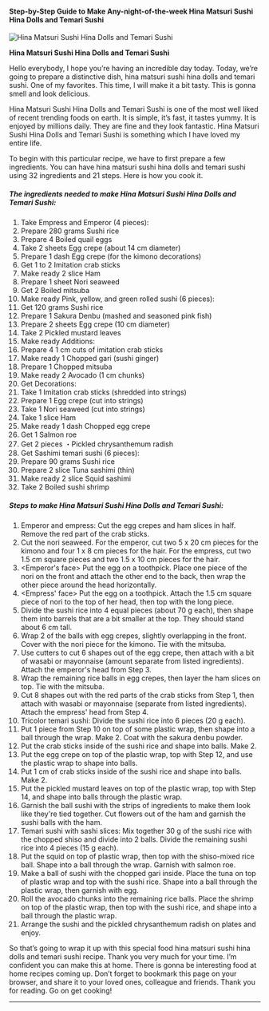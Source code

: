             

#### Step-by-Step Guide to Make Any-night-of-the-week Hina Matsuri Sushi Hina Dolls and Temari Sushi

![Hina Matsuri Sushi Hina Dolls and Temari Sushi](https://img-global.cpcdn.com/recipes/6215951014952960/751x532cq70/hina-matsuri-sushi-hina-dolls-and-temari-sushi-recipe-main-photo.jpg)

**Hina Matsuri Sushi Hina Dolls and Temari Sushi**

Hello everybody, I hope you’re having an incredible day today. Today, we’re going to prepare a distinctive dish, hina matsuri sushi hina dolls and temari sushi. One of my favorites. This time, I will make it a bit tasty. This is gonna smell and look delicious.

Hina Matsuri Sushi Hina Dolls and Temari Sushi is one of the most well liked of recent trending foods on earth. It is simple, it’s fast, it tastes yummy. It is enjoyed by millions daily. They are fine and they look fantastic. Hina Matsuri Sushi Hina Dolls and Temari Sushi is something which I have loved my entire life.

To begin with this particular recipe, we have to first prepare a few ingredients. You can have hina matsuri sushi hina dolls and temari sushi using 32 ingredients and 21 steps. Here is how you cook it.

##### The ingredients needed to make Hina Matsuri Sushi Hina Dolls and Temari Sushi:

1.  Take Empress and Emperor (4 pieces):
2.  Prepare 280 grams Sushi rice
3.  Prepare 4 Boiled quail eggs
4.  Take 2 sheets Egg crepe (about 14 cm diameter)
5.  Prepare 1 dash Egg crepe (for the kimono decorations)
6.  Get 1 to 2 Imitation crab sticks
7.  Make ready 2 slice Ham
8.  Prepare 1 sheet Nori seaweed
9.  Get 2 Boiled mitsuba
10.  Make ready Pink, yellow, and green rolled sushi (6 pieces):
11.  Get 120 grams Sushi rice
12.  Prepare 1 Sakura Denbu (mashed and seasoned pink fish)
13.  Prepare 2 sheets Egg crepe (10 cm diameter)
14.  Take 2 Pickled mustard leaves
15.  Make ready Additions:
16.  Prepare 4 1 cm cuts of imitation crab sticks
17.  Make ready 1 Chopped gari (sushi ginger)
18.  Prepare 1 Chopped mitsuba
19.  Make ready 2 Avocado (1 cm chunks)
20.  Get Decorations:
21.  Take 1 Imitation crab sticks (shredded into strings)
22.  Prepare 1 Egg crepe (cut into strings)
23.  Take 1 Nori seaweed (cut into strings)
24.  Take 1 slice Ham
25.  Make ready 1 dash Chopped egg crepe
26.  Get 1 Salmon roe
27.  Get 2 pieces ・Pickled chrysanthemum radish
28.  Get Sashimi temari sushi (6 pieces):
29.  Prepare 90 grams Sushi rice
30.  Prepare 2 slice Tuna sashimi (thin)
31.  Make ready 2 slice Squid sashimi
32.  Take 2 Boiled sushi shrimp

##### Steps to make Hina Matsuri Sushi Hina Dolls and Temari Sushi:

1.  Emperor and empress: Cut the egg crepes and ham slices in half. Remove the red part of the crab sticks.
2.  Cut the nori seaweed. For the emperor, cut two 5 x 20 cm pieces for the kimono and four 1 x 8 cm pieces for the hair. For the empress, cut two 1.5 cm square pieces and two 1.5 x 10 cm pieces for the hair.
3.  <Emperor's face> Put the egg on a toothpick. Place one piece of the nori on the front and attach the other end to the back, then wrap the other piece around the head horizontally.
4.  <Empress' face> Put the egg on a toothpick. Attach the 1.5 cm square piece of nori to the top of her head, then top with the long piece.
5.  Divide the sushi rice into 4 equal pieces (about 70 g each), then shape them into barrels that are a bit smaller at the top. They should stand about 6 cm tall.
6.  Wrap 2 of the balls with egg crepes, slightly overlapping in the front. Cover with the nori piece for the kimono. Tie with the mitsuba.
7.  Use cutters to cut 6 shapes out of the egg crepe, then attach with a bit of wasabi or mayonnaise (amount separate from listed ingredients). Attach the emperor's head from Step 3.
8.  Wrap the remaining rice balls in egg crepes, then layer the ham slices on top. Tie with the mitsuba.
9.  Cut 8 shapes out with the red parts of the crab sticks from Step 1, then attach with wasabi or mayonnaise (separate from listed ingredients). Attach the empress' head from Step 4.
10.  Tricolor temari sushi: Divide the sushi rice into 6 pieces (20 g each).
11.  <Pink version> Put 1 piece from Step 10 on top of some plastic wrap, then shape into a ball through the wrap. Make 2. Coat with the sakura denbu powder.
12.  <Yellow version> Put the crab sticks inside of the sushi rice and shape into balls. Make 2.
13.  Put the egg crepe on top of the plastic wrap, top with Step 12, and use the plastic wrap to shape into balls.
14.  <Green version> Put 1 cm of crab sticks inside of the sushi rice and shape into balls. Make 2.
15.  Put the pickled mustard leaves on top of the plastic wrap, top with Step 14, and shape into balls through the plastic wrap.
16.  Garnish the ball sushi with the strips of ingredients to make them look like they're tied together. Cut flowers out of the ham and garnish the sushi balls with the ham.
17.  Temari sushi with sashi slices: Mix together 30 g of the sushi rice with the chopped shiso and divide into 2 balls. Divide the remaining sushi rice into 4 pieces (15 g each).
18.  <Squid> Put the squid on top of plastic wrap, then top with the shiso-mixed rice ball. Shape into a ball through the wrap. Garnish with salmon roe.
19.  <Tuna> Make a ball of sushi with the chopped gari inside. Place the tuna on top of plastic wrap and top with the sushi rice. Shape into a ball through the plastic wrap, then garnish with egg.
20.  <Shrimp> Roll the avocado chunks into the remaining rice balls. Place the shrimp on top of the plastic wrap, then top with the sushi rice, and shape into a ball through the plastic wrap.
21.  Arrange the sushi and the pickled chrysanthemum radish on plates and enjoy.

So that’s going to wrap it up with this special food hina matsuri sushi hina dolls and temari sushi recipe. Thank you very much for your time. I’m confident you can make this at home. There is gonna be interesting food at home recipes coming up. Don’t forget to bookmark this page on your browser, and share it to your loved ones, colleague and friends. Thank you for reading. Go on get cooking!

* * *